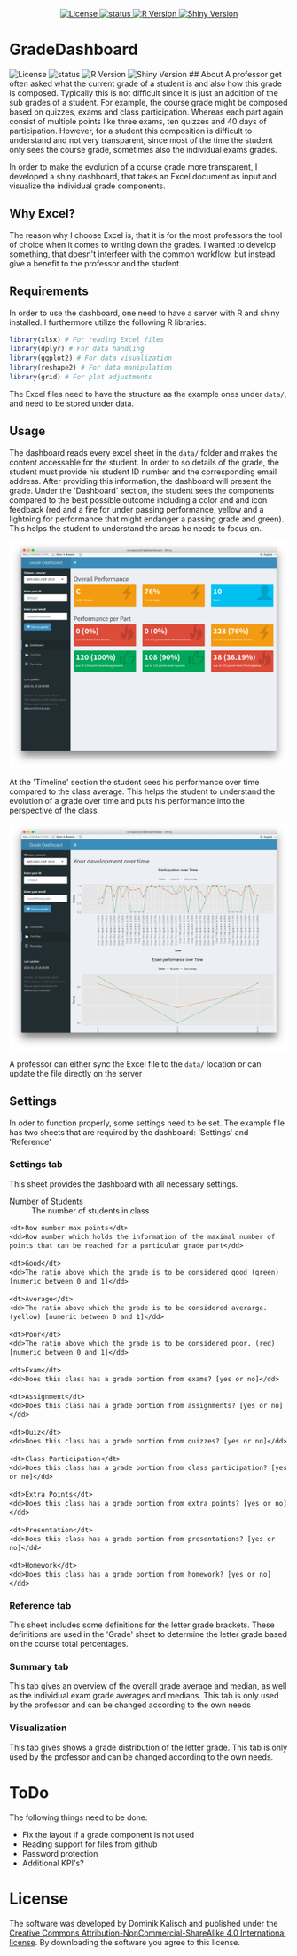 <p align="center">
    <a href="https://www.gratipay.com/Shields/">
        <img src="https://img.shields.io/badge/license-by--nc--sa%204.0-blue.svg"
             alt="License">
    </a>
    <a href="https://npmjs.org/package/gh-badges">
        <img src="https://img.shields.io/badge/status-beta-yellowgreen.svg"
             alt="status">
    </a>
    <a href="https://travis-ci.org/badges/shields">
        <img src="https://img.shields.io/badge/R-3.2.2-lightgrey.svg"
             alt="R Version">
    </a>
    <a href="https://travis-ci.org/badges/shields">
        <img src="https://img.shields.io/badge/shiny-0.13-lightgrey.svg"
             alt="Shiny Version">
    </a>
</p>


# GradeDashboard
<img src="https://img.shields.io/badge/license-by--nc--sa%204.0-blue.svg" alt="License">
<img src="https://img.shields.io/badge/status-beta-yellowgreen.svg" alt="status">
<img src="https://img.shields.io/badge/R-3.2.2-lightgrey.svg" alt="R Version">
<img src="https://img.shields.io/badge/shiny-0.13-lightgrey.svg" alt="Shiny Version">
## About
A professor get often asked what the current grade of a student is and also how this grade is composed. Typically this is not difficult since it is just an addition of the sub grades of a student. For example, the course grade might be composed based on quizzes, exams and class participation. Whereas each part again consist of multiple points like three exams, ten quizzes and 40 days of participation. However, for a student this composition is difficult to understand and not very transparent, since most of the time the student only sees the course grade, sometimes also the individual exams grades.

In order to make the evolution of a course grade more transparent, I developed a shiny dashboard, that takes an Excel document as input and visualize the individual grade components.

## Why Excel?
The reason why I choose Excel is, that it is for the most professors the tool of choice when it comes to writing down the grades. I wanted to develop something, that doesn't interfeer with the common workflow, but instead give a benefit to the professor and the student.

## Requirements
In order to use the dashboard, one need to have a server with R and shiny installed. I furthermore utilize the following R libraries:

```r
library(xlsx) # For reading Excel files
library(dplyr) # For data handling
library(ggplot2) # For data visualization
library(reshape2) # For data manipulation
library(grid) # For plot adjustments
```

The Excel files need to have the structure as the example ones under `data/`, and need to be stored under data.

## Usage
The dashboard reads every excel sheet in the `data/` folder and makes the content accessable for the student. In order to so details of the grade, the student must provide his student ID number and the corresponding email address. After providing this information, the dashboard will present the grade. Under the 'Dashboard' section, the student sees the components compared to the best possible outcome including a color and and icon feedback (red and a fire for under passing performance, yellow and a lightning for performance that might endanger a passing grade and green). This helps the student to understand the areas he needs to focus on.

![Image of dashboard section](img/dashboard.png)

At the 'Timeline' section the student sees his performance over time compared to the class average. This helps the student to understand the evolution of a grade over time and puts his performance into the perspective of the class.

![Image of timeline section](img/timeline.png)

A professor can either sync the Excel file to the `data/` location or can update the file directly on the server

## Settings
In oder to function properly, some settings need to be set. The example file has two sheets that are required by the dashboard: 'Settings' and 'Reference'

### Settings tab
This sheet provides the dashboard with all necessary settings. 

<dl>
    <dt>Number of Students</dt>
    <dd>The number of students in class</dd>

    <dt>Row number max points</dt>
    <dd>Row number which holds the information of the maximal number of points that can be reached for a particular grade part</dd>

    <dt>Good</dt>
    <dd>The ratio above which the grade is to be considered good (green) [numeric between 0 and 1]</dd>

    <dt>Average</dt>
    <dd>The ratio above which the grade is to be considered averarge. (yellow) [numeric between 0 and 1]</dd>

    <dt>Poor</dt>
    <dd>The ratio above which the grade is to be considered poor. (red) [numeric between 0 and 1]</dd>

    <dt>Exam</dt>
    <dd>Does this class has a grade portion from exams? [yes or no]</dd>

    <dt>Assignment</dt>
    <dd>Does this class has a grade portion from assignments? [yes or no]</dd>

    <dt>Quiz</dt>
    <dd>Does this class has a grade portion from quizzes? [yes or no]</dd>

    <dt>Class Participation</dt>
    <dd>Does this class has a grade portion from class participation? [yes or no]</dd>

    <dt>Extra Points</dt>
    <dd>Does this class has a grade portion from extra points? [yes or no]</dd>

    <dt>Presentation</dt>
    <dd>Does this class has a grade portion from presentations? [yes or no]</dd>

    <dt>Homework</dt>
    <dd>Does this class has a grade portion from homework? [yes or no]</dd>
</dl>

### Reference tab
This sheet includes some definitions for the letter grade brackets. These definitions are used in the 'Grade' sheet to determine the letter grade based on the course total percentages.

### Summary tab
This tab gives an overview of the overall grade average and median, as well as the individual exam grade averages and medians. This tab is only used by the professor and can be changed according to the own needs

### Visualization
This tab gives shows a grade distribution of the letter grade. This tab is only used by the professor and can be changed according to the own needs.

# ToDo
The following things need to be done:

- Fix the layout if a grade component is not used
- Reading support for files from github
- Password protection
- Additional KPI's?

# License
The software was developed by Dominik Kalisch and published under the [Creative Commons Attribution-NonCommercial-ShareAlike 4.0 International license](http://creativecommons.org/licenses/by-nc-sa/4.0/deed.en). By downloading the software you agree to this license.